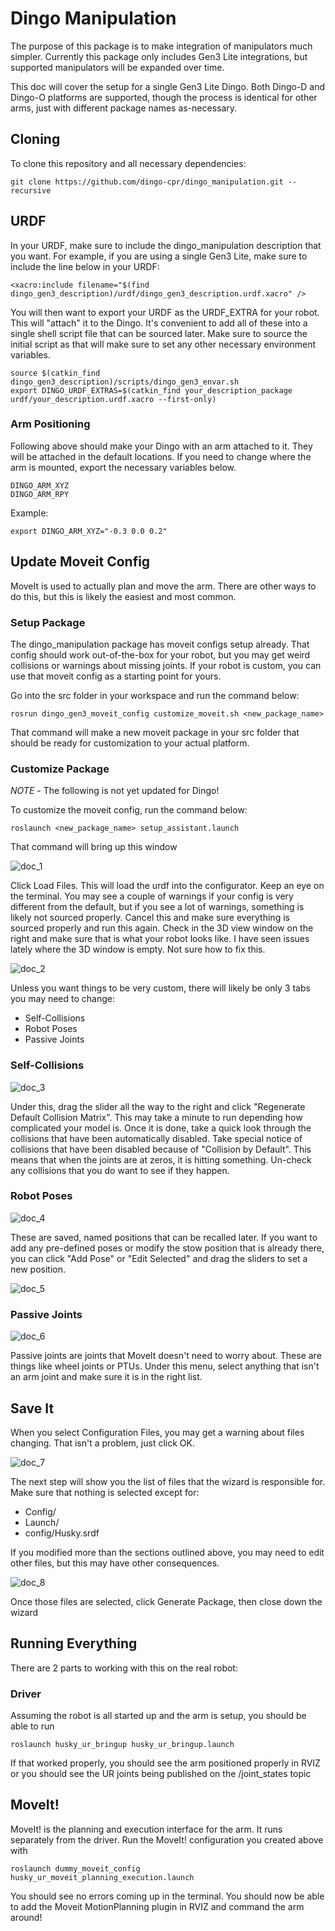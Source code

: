 # Dingo Manipulation
The purpose of this package is to make integration of manipulators much simpler.  Currently this package only includes Gen3 Lite integrations, but supported manipulators will be expanded over time.

This doc will cover the setup for a single Gen3 Lite Dingo.  Both Dingo-D and Dingo-O platforms are supported, though the process is identical for other arms, just with different package names as-necessary.

## Cloning
To clone this repository and all necessary dependencies:

```
git clone https://github.com/dingo-cpr/dingo_manipulation.git --recursive
```

## URDF
In your URDF, make sure to include the dingo_manipulation description that you want. For example, if you are using a single Gen3 Lite, make sure to include the line below in your URDF:

```
<xacro:include filename="$(find dingo_gen3_description)/urdf/dingo_gen3_description.urdf.xacro" />
```

You will then want to export your URDF as the URDF_EXTRA for your robot.  This will "attach" it to the Dingo.  It's convenient to add all of these into a single shell script file that can be sourced later. Make sure to source the initial script as that will make sure to set any other necessary environment variables.

```
source $(catkin_find dingo_gen3_description)/scripts/dingo_gen3_envar.sh
export DINGO_URDF_EXTRAS=$(catkin_find your_description_package urdf/your_description.urdf.xacro --first-only)
```

### Arm Positioning
Following above should make your Dingo with an arm attached to it.  They will be attached in the default locations.  If you need to change where the arm is mounted, export the necessary variables below.

```
DINGO_ARM_XYZ
DINGO_ARM_RPY
```
Example:

```
export DINGO_ARM_XYZ="-0.3 0.0 0.2"
```

## Update Moveit Config
MoveIt is used to actually plan and move the arm.  There are other ways to do this, but this is likely the easiest and most common.

### Setup Package
The dingo_manipulation package has moveit configs setup already.  That config should work out-of-the-box for your robot, but you may get weird collisions or warnings about missing joints.  If your robot is custom, you can use that moveit config as a starting point for yours.

Go into the src folder in your workspace and run the command below:

```
rosrun dingo_gen3_moveit_config customize_moveit.sh <new_package_name>
```

That command will make a new moveit package in your src folder that should be ready for customization to your actual platform.

### Customize Package

*NOTE* - The following is not yet updated for Dingo!

To customize the moveit config, run the command below:

```
roslaunch <new_package_name> setup_assistant.launch
```

That command will bring up this window

![doc_1](doc_1.png)

Click Load Files.  This will load the urdf into the configurator.  Keep an eye on the terminal.  You may see a couple of warnings if your config is very different from the default, but if you see a lot of warnings, something is likely not sourced properly.  Cancel this and make sure everything is sourced properly and run this again.  Check in the 3D view window on the right and make sure that is what your robot looks like.  I have seen issues lately where the 3D window is empty.  Not sure how to fix this.

![doc_2](doc_2.png)

Unless you want things to be very custom, there will likely be only 3 tabs you may need to change:

- Self-Collisions
- Robot Poses
- Passive Joints

### Self-Collisions

![doc_3](doc_3.png)

Under this, drag the slider all the way to the right and click "Regenerate Default Collision Matrix".  This may take a minute to run depending how complicated your model is.  Once it is done, take a quick look through the collisions that have been automatically disabled.  Take special notice of collisions that have been disabled because of "Collision by Default".  This means that when the joints are at zeros, it is hitting something.  Un-check any collisions that you do want to see if they happen.

### Robot Poses

![doc_4](doc_4.png)

These are saved, named positions that can be recalled later.  If you want to add any pre-defined poses or modify the stow position that is already there, you can click "Add Pose" or "Edit Selected" and drag the sliders to set a new position.

![doc_5](doc_5.png)

### Passive Joints

![doc_6](doc_6.png)

Passive joints are joints that MoveIt doesn't need to worry about.  These are things like wheel joints or PTUs.  Under this menu, select anything that isn't an arm joint and make sure it is in the right list.

## Save It
When you select Configuration Files, you may get a warning about files changing.  That isn't a problem, just click OK.

![doc_7](doc_7.png)

The next step will show you the list of files that the wizard is responsible for.  Make sure that nothing is selected except for:

- Config/
- Launch/
- config/Husky.srdf

If you modified more than the sections outlined above, you may need to edit other files, but this may have other consequences.

![doc_8](doc_8.png)

Once those files are selected, click Generate Package, then close down the wizard

## Running Everything
There are 2 parts to working with this on the real robot:

### Driver
Assuming the robot is all started up and the arm is setup, you should be able to run

```
roslaunch husky_ur_bringup husky_ur_bringup.launch
```

If that worked properly, you should see the arm positioned properly in RVIZ or you should see the UR joints being published on the /joint_states topic

## MoveIt!
MoveIt! is the planning and execution interface for the arm.  It runs separately from the driver.  Run the MoveIt! configuration you created above with

```
roslaunch dummy_moveit_config husky_ur_moveit_planning_execution.launch
```

You should see no errors coming up in the terminal.  You should now be able to add the Moveit MotionPlanning plugin in RVIZ and command the arm around!
